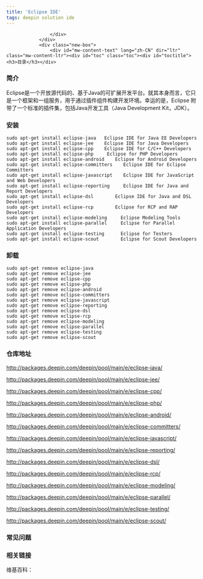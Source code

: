 ```yaml
---
title: 'Eclipse IDE'
tags: deepin solution ide
---
```


<section>
                <div class="before">
                    <div class="other">

                    </div>
                </div>
                <div class="new-box">
                    <div id="mw-content-text" lang="zh-CN" dir="ltr" class="mw-content-ltr"><div id="toc" class="toc"><div id="toctitle"><h3>目录</h3></div>

</div>

<h3><span class="mw-headline" id=".E7.AE.80.E4.BB.8B">简介</span></h3>
<p>Eclipse是一个开放源代码的、基于Java的可扩展开发平台。就其本身而言，它只是一个框架和一组服务，用于通过插件组件构建开发环境。幸运的是，Eclipse 附带了一个标准的插件集，包括Java开发工具（Java Development Kit，JDK）。</p>
<h3><span class="mw-headline" id=".E5.AE.89.E8.A3.85">安装</span></h3>
<pre><code>sudo apt-get install eclipse-java   Eclipse IDE for Java EE Developers
sudo apt-get install eclipse-jee    Eclipse IDE for Java Developers
sudo apt-get install eclipse-cpp    Eclipse IDE for C/C++ Developers
sudo apt-get install eclipse-php     Eclipse for PHP Developers
sudo apt-get install eclipse-android    Eclipse for Android Developers
sudo apt-get install eclipse-committers    Eclipse IDE for Eclipse Committers
sudo apt-get install eclipse-javascript    Eclipse IDE for JavaScript and Web Developers
sudo apt-get install eclipse-reporting     Eclipse IDE for Java and Report Developers
sudo apt-get install eclipse-dsl        Eclipse IDE for Java and DSL Developers
sudo apt-get install eclipse-rcp        Eclipse for RCP and RAP Developers
sudo apt-get install eclipse-modeling     Eclipse Modeling Tools
sudo apt-get install eclipse-parallel     Eclipse for Parallel Application Developers
sudo apt-get install eclipse-testing      Eclipse for Testers
sudo apt-get install eclipse-scout        Eclipse for Scout Developers
</code></pre>
<h3><span class="mw-headline" id=".E5.8D.B8.E8.BD.BD">卸载</span></h3>
<pre><code>sudo apt-get remove eclipse-java
sudo apt-get remove eclipse-jee 
sudo apt-get remove eclipse-cpp
sudo apt-get remove eclipse-php
sudo apt-get remove eclipse-android
sudo apt-get remove eclipse-committers
sudo apt-get remove eclipse-javascript
sudo apt-get remove eclipse-reporting
sudo apt-get remove eclipse-dsl
sudo apt-get remove eclipse-rcp
sudo apt-get remove eclipse-modeling
sudo apt-get remove eclipse-parallel
sudo apt-get remove eclipse-testing
sudo apt-get remove eclipse-scout
</code></pre>
<h3><span class="mw-headline" id=".E4.BB.93.E5.BA.93.E5.9C.B0.E5.9D.80">仓库地址</span></h3>
<p><a rel="nofollow" class="external text" href="http://packages.deepin.com/deepin/pool/main/e/eclipse-java/"></a><a href="http://packages.deepin.com/deepin/pool/main/e/eclipse-java/">http://packages.deepin.com/deepin/pool/main/e/eclipse-java/</a><a rel="nofollow" class="external text" href="http://packages.deepin.com/deepin/pool/main/e/eclipse-java/"></a></p>
<p><a rel="nofollow" class="external text" href="http://packages.deepin.com/deepin/pool/main/e/eclipse-jee/"></a><a href="http://packages.deepin.com/deepin/pool/main/e/eclipse-jee/">http://packages.deepin.com/deepin/pool/main/e/eclipse-jee/</a><a rel="nofollow" class="external text" href="http://packages.deepin.com/deepin/pool/main/e/eclipse-jee/"></a></p>
<p><a rel="nofollow" class="external text" href="http://packages.deepin.com/deepin/pool/main/e/eclipse-cpp/"></a><a href="http://packages.deepin.com/deepin/pool/main/e/eclipse-cpp/">http://packages.deepin.com/deepin/pool/main/e/eclipse-cpp/</a><a rel="nofollow" class="external text" href="http://packages.deepin.com/deepin/pool/main/e/eclipse-cpp/"></a></p>
<p><a rel="nofollow" class="external text" href="http://packages.deepin.com/deepin/pool/main/e/eclipse-php/"></a><a href="http://packages.deepin.com/deepin/pool/main/e/eclipse-php/">http://packages.deepin.com/deepin/pool/main/e/eclipse-php/</a><a rel="nofollow" class="external text" href="http://packages.deepin.com/deepin/pool/main/e/eclipse-php/"></a></p>
<p><a rel="nofollow" class="external text" href="http://packages.deepin.com/deepin/pool/main/e/eclipse-android/"></a><a href="http://packages.deepin.com/deepin/pool/main/e/eclipse-android/">http://packages.deepin.com/deepin/pool/main/e/eclipse-android/</a><a rel="nofollow" class="external text" href="http://packages.deepin.com/deepin/pool/main/e/eclipse-android/"></a></p>
<p><a rel="nofollow" class="external text" href="http://packages.deepin.com/deepin/pool/main/e/eclipse-committers/"></a><a href="http://packages.deepin.com/deepin/pool/main/e/eclipse-committers/">http://packages.deepin.com/deepin/pool/main/e/eclipse-committers/</a><a rel="nofollow" class="external text" href="http://packages.deepin.com/deepin/pool/main/e/eclipse-committers/"></a></p>
<p><a rel="nofollow" class="external text" href="http://packages.deepin.com/deepin/pool/main/e/eclipse-javascript/"></a><a href="http://packages.deepin.com/deepin/pool/main/e/eclipse-javascript/">http://packages.deepin.com/deepin/pool/main/e/eclipse-javascript/</a><a rel="nofollow" class="external text" href="http://packages.deepin.com/deepin/pool/main/e/eclipse-javascript/"></a></p>
<p><a rel="nofollow" class="external text" href="http://packages.deepin.com/deepin/pool/main/e/eclipse-reporting/"></a><a href="http://packages.deepin.com/deepin/pool/main/e/eclipse-reporting/">http://packages.deepin.com/deepin/pool/main/e/eclipse-reporting/</a><a rel="nofollow" class="external text" href="http://packages.deepin.com/deepin/pool/main/e/eclipse-reporting/"></a></p>
<p><a rel="nofollow" class="external text" href="http://packages.deepin.com/deepin/pool/main/e/eclipse-dsl/"></a><a href="http://packages.deepin.com/deepin/pool/main/e/eclipse-dsl/">http://packages.deepin.com/deepin/pool/main/e/eclipse-dsl/</a><a rel="nofollow" class="external text" href="http://packages.deepin.com/deepin/pool/main/e/eclipse-dsl/"></a></p>
<p><a rel="nofollow" class="external text" href="http://packages.deepin.com/deepin/pool/main/e/eclipse-rcp/"></a><a href="http://packages.deepin.com/deepin/pool/main/e/eclipse-rcp/">http://packages.deepin.com/deepin/pool/main/e/eclipse-rcp/</a><a rel="nofollow" class="external text" href="http://packages.deepin.com/deepin/pool/main/e/eclipse-rcp/"></a></p>
<p><a rel="nofollow" class="external text" href="http://packages.deepin.com/deepin/pool/main/e/eclipse-modeling/"></a><a href="http://packages.deepin.com/deepin/pool/main/e/eclipse-modeling/">http://packages.deepin.com/deepin/pool/main/e/eclipse-modeling/</a><a rel="nofollow" class="external text" href="http://packages.deepin.com/deepin/pool/main/e/eclipse-modeling/"></a></p>
<p><a rel="nofollow" class="external text" href="http://packages.deepin.com/deepin/pool/main/e/eclipse-parallel/"></a><a href="http://packages.deepin.com/deepin/pool/main/e/eclipse-parallel/">http://packages.deepin.com/deepin/pool/main/e/eclipse-parallel/</a><a rel="nofollow" class="external text" href="http://packages.deepin.com/deepin/pool/main/e/eclipse-parallel/"></a></p>
<p><a rel="nofollow" class="external text" href="http://packages.deepin.com/deepin/pool/main/e/eclipse-testing/"></a><a href="http://packages.deepin.com/deepin/pool/main/e/eclipse-testing/">http://packages.deepin.com/deepin/pool/main/e/eclipse-testing/</a><a rel="nofollow" class="external text" href="http://packages.deepin.com/deepin/pool/main/e/eclipse-testing/"></a></p>
<p><a rel="nofollow" class="external text" href="http://packages.deepin.com/deepin/pool/main/e/eclipse-scout/"></a><a href="http://packages.deepin.com/deepin/pool/main/e/eclipse-scout/">http://packages.deepin.com/deepin/pool/main/e/eclipse-scout/</a><a rel="nofollow" class="external text" href="http://packages.deepin.com/deepin/pool/main/e/eclipse-scout/"></a></p>
<h3><span class="mw-headline" id=".E5.B8.B8.E8.A7.81.E9.97.AE.E9.A2.98">常见问题</span></h3>
<h3><span class="mw-headline" id=".E7.9B.B8.E5.85.B3.E9.93.BE.E6.8E.A5">相关链接</span></h3>
<p>维基百科：</p>

<!-- 
NewPP limit report
Cached time: 20190903053301
Cache expiry: 86400
Dynamic content: false
CPU time usage: 0.008 seconds
Real time usage: 0.010 seconds
Preprocessor visited node count: 1/1000000
Preprocessor generated node count: 4/1000000
Post‐expand include size: 0/2097152 bytes
Template argument size: 0/2097152 bytes
Highest expansion depth: 1/40
Expensive parser function count: 0/100
-->

<!-- 
Transclusion expansion time report (%,ms,calls,template)
100.00%    0.000      1 - -total
-->

<!-- Saved in parser cache with key mediawiki:pcache:idhash:230-0!*!*!!zh-cn!*!* and timestamp 20190903053301 and revision id 608
 -->
</div>                </div>
            </section>